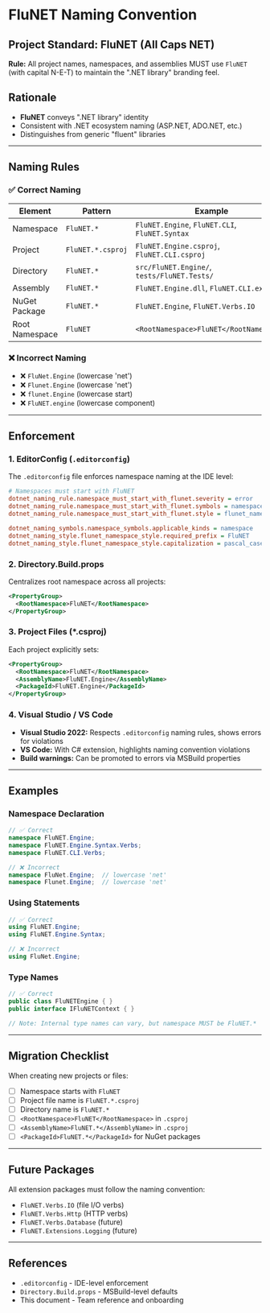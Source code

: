 # FluNET Naming Convention

## Project Standard: FluNET (All Caps NET)

**Rule:** All project names, namespaces, and assemblies MUST use `FluNET` (with capital N-E-T) to maintain the ".NET library" branding feel.

## Rationale

- **FluNET** conveys ".NET library" identity
- Consistent with .NET ecosystem naming (ASP.NET, ADO.NET, etc.)
- Distinguishes from generic "fluent" libraries

---

## Naming Rules

### ✅ Correct Naming

| Element | Pattern | Example |
|---------|---------|---------|
| Namespace | `FluNET.*` | `FluNET.Engine`, `FluNET.CLI`, `FluNET.Syntax` |
| Project | `FluNET.*.csproj` | `FluNET.Engine.csproj`, `FluNET.CLI.csproj` |
| Directory | `FluNET.*` | `src/FluNET.Engine/`, `tests/FluNET.Tests/` |
| Assembly | `FluNET.*` | `FluNET.Engine.dll`, `FluNET.CLI.exe` |
| NuGet Package | `FluNET.*` | `FluNET.Engine`, `FluNET.Verbs.IO` |
| Root Namespace | `FluNET` | `<RootNamespace>FluNET</RootNamespace>` |

### ❌ Incorrect Naming

- ❌ `FluNet.Engine` (lowercase 'net')
- ❌ `Flunet.Engine` (lowercase 'net')
- ❌ `flunet.Engine` (lowercase start)
- ❌ `FluNET.engine` (lowercase component)

---

## Enforcement

### 1. EditorConfig (`.editorconfig`)

The `.editorconfig` file enforces namespace naming at the IDE level:

```ini
# Namespaces must start with FluNET
dotnet_naming_rule.namespace_must_start_with_flunet.severity = error
dotnet_naming_rule.namespace_must_start_with_flunet.symbols = namespace_symbols
dotnet_naming_rule.namespace_must_start_with_flunet.style = flunet_namespace_style

dotnet_naming_symbols.namespace_symbols.applicable_kinds = namespace
dotnet_naming_style.flunet_namespace_style.required_prefix = FluNET
dotnet_naming_style.flunet_namespace_style.capitalization = pascal_case
```

### 2. Directory.Build.props

Centralizes root namespace across all projects:

```xml
<PropertyGroup>
  <RootNamespace>FluNET</RootNamespace>
</PropertyGroup>
```

### 3. Project Files (*.csproj)

Each project explicitly sets:

```xml
<PropertyGroup>
  <RootNamespace>FluNET</RootNamespace>
  <AssemblyName>FluNET.Engine</AssemblyName>
  <PackageId>FluNET.Engine</PackageId>
</PropertyGroup>
```

### 4. Visual Studio / VS Code

- **Visual Studio 2022:** Respects `.editorconfig` naming rules, shows errors for violations
- **VS Code:** With C# extension, highlights naming convention violations
- **Build warnings:** Can be promoted to errors via MSBuild properties

---

## Examples

### Namespace Declaration

```csharp
// ✅ Correct
namespace FluNET.Engine;
namespace FluNET.Engine.Syntax.Verbs;
namespace FluNET.CLI.Verbs;

// ❌ Incorrect
namespace FluNet.Engine;  // lowercase 'net'
namespace Flunet.Engine;  // lowercase 'net'
```

### Using Statements

```csharp
// ✅ Correct
using FluNET.Engine;
using FluNET.Engine.Syntax;

// ❌ Incorrect
using FluNet.Engine;
```

### Type Names

```csharp
// ✅ Correct
public class FluNETEngine { }
public interface IFluNETContext { }

// Note: Internal type names can vary, but namespace MUST be FluNET.*
```

---

## Migration Checklist

When creating new projects or files:

- [ ] Namespace starts with `FluNET`
- [ ] Project file name is `FluNET.*.csproj`
- [ ] Directory name is `FluNET.*`
- [ ] `<RootNamespace>FluNET</RootNamespace>` in `.csproj`
- [ ] `<AssemblyName>FluNET.*</AssemblyName>` in `.csproj`
- [ ] `<PackageId>FluNET.*</PackageId>` for NuGet packages

---

## Future Packages

All extension packages must follow the naming convention:

- `FluNET.Verbs.IO` (file I/O verbs)
- `FluNET.Verbs.Http` (HTTP verbs)
- `FluNET.Verbs.Database` (future)
- `FluNET.Extensions.Logging` (future)

---

## References

- `.editorconfig` - IDE-level enforcement
- `Directory.Build.props` - MSBuild-level defaults
- This document - Team reference and onboarding
